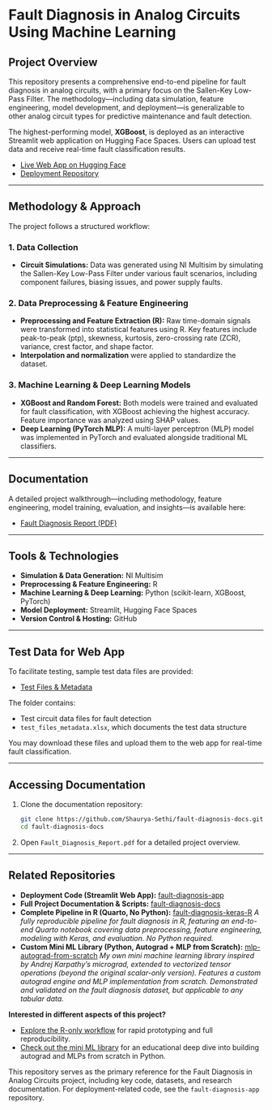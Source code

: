 # Fault Diagnosis in Analog Circuits Using Machine Learning

## Project Overview

This repository presents a comprehensive end-to-end pipeline for fault diagnosis in analog circuits, with a primary focus on the Sallen-Key Low-Pass Filter. The methodology—including data simulation, feature engineering, model development, and deployment—is generalizable to other analog circuit types for predictive maintenance and fault detection.

The highest-performing model, **XGBoost**, is deployed as an interactive Streamlit web application on Hugging Face Spaces. Users can upload test data and receive real-time fault classification results.

* [Live Web App on Hugging Face](https://huggingface.co/spaces/Shaurya-Sethi/fault-diagnosis)
* [Deployment Repository](https://github.com/Shaurya-Sethi/fault-diagnosis-app)

---

## Methodology & Approach

The project follows a structured workflow:

### 1. Data Collection

* **Circuit Simulations:**
  Data was generated using NI Multisim by simulating the Sallen-Key Low-Pass Filter under various fault scenarios, including component failures, biasing issues, and power supply faults.

### 2. Data Preprocessing & Feature Engineering

* **Preprocessing and Feature Extraction (R):**
  Raw time-domain signals were transformed into statistical features using R.
  Key features include peak-to-peak (ptp), skewness, kurtosis, zero-crossing rate (ZCR), variance, crest factor, and shape factor.
* **Interpolation and normalization** were applied to standardize the dataset.

### 3. Machine Learning & Deep Learning Models

* **XGBoost and Random Forest:**
  Both models were trained and evaluated for fault classification, with XGBoost achieving the highest accuracy. Feature importance was analyzed using SHAP values.
* **Deep Learning (PyTorch MLP):**
  A multi-layer perceptron (MLP) model was implemented in PyTorch and evaluated alongside traditional ML classifiers.

---

## Documentation

A detailed project walkthrough—including methodology, feature engineering, model training, evaluation, and insights—is available here:

* [Fault Diagnosis Report (PDF)](https://github.com/Shaurya-Sethi/fault-diagnosis-docs/blob/main/Fault%20Diagnosis%20in%20Analog%20Circuits%20Using%20Machine%20Learning%20and%20Deep%20Learning.pdf)

---

## Tools & Technologies

* **Simulation & Data Generation:** NI Multisim
* **Preprocessing & Feature Engineering:** R
* **Machine Learning & Deep Learning:** Python (scikit-learn, XGBoost, PyTorch)
* **Model Deployment:** Streamlit, Hugging Face Spaces
* **Version Control & Hosting:** GitHub

---

## Test Data for Web App

To facilitate testing, sample test data files are provided:

* [Test Files & Metadata](https://github.com/Shaurya-Sethi/fault-diagnosis-docs/tree/main/test-files)

The folder contains:

* Test circuit data files for fault detection
* `test_files_metadata.xlsx`, which documents the test data structure

You may download these files and upload them to the web app for real-time fault classification.

---

## Accessing Documentation

1. Clone the documentation repository:

   ```bash
   git clone https://github.com/Shaurya-Sethi/fault-diagnosis-docs.git
   cd fault-diagnosis-docs
   ```

2. Open `Fault_Diagnosis_Report.pdf` for a detailed project overview.

---

## Related Repositories

* **Deployment Code (Streamlit Web App):**
  [fault-diagnosis-app](https://github.com/Shaurya-Sethi/fault-diagnosis-app)
* **Full Project Documentation & Scripts:**
  [fault-diagnosis-docs](https://github.com/Shaurya-Sethi/fault-diagnosis-docs)
* **Complete Pipeline in R (Quarto, No Python):**
  [fault-diagnosis-keras-R](https://github.com/Shaurya-Sethi/fault-diagnosis-keras-R)
  *A fully reproducible pipeline for fault diagnosis in R, featuring an end-to-end Quarto notebook covering data preprocessing, feature engineering, modeling with Keras, and evaluation. No Python required.*
* **Custom Mini ML Library (Python, Autograd + MLP from Scratch):**
  [mlp-autograd-from-scratch](https://github.com/Shaurya-Sethi/mlp-autograd-from-scratch)
  *My own mini machine learning library inspired by Andrej Karpathy’s micrograd, extended to vectorized tensor operations (beyond the original scalar-only version). Features a custom autograd engine and MLP implementation from scratch. Demonstrated and validated on the fault diagnosis dataset, but applicable to any tabular data.*

**Interested in different aspects of this project?**

* [Explore the R-only workflow](https://github.com/Shaurya-Sethi/fault-diagnosis-keras-R) for rapid prototyping and full reproducibility.
* [Check out the mini ML library](https://github.com/Shaurya-Sethi/mlp-autograd-from-scratch) for an educational deep dive into building autograd and MLPs from scratch in Python.

This repository serves as the primary reference for the Fault Diagnosis in Analog Circuits project, including key code, datasets, and research documentation. For deployment-related code, see the `fault-diagnosis-app` repository.

